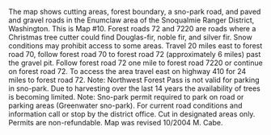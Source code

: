 The map shows cutting areas, forest boundary, a sno-park road, and paved and gravel roads in the Enumclaw area of the Snoqualmie Ranger District, Washington.  This is Map #10. Forest roads 72 and 7220 are roads where a Christmas tree cutter could find Douglas-fir, noble fir, and silver fir. Snow conditions may prohibit access to some areas. Travel 20 miles east to forest road 70, follow forest road 70 to forest road 72 (approximately 6 miles) past the gravel pit. Follow forest road 72 one mile to forest road 7220 or continue on forest road 72. To access the area travel east on highway 410 for 24 miles to forest road 72. Note: Northwest Forest Pass is not valid for parking in sno-park. Due to harvesting over the last 14 years the availability of trees is becoming limited. Note: Sno-park permit required to park on road or parking areas (Greenwater sno-park). For current road conditions and information call or stop by the district office. Cut in designated areas only. Permits are non-refundable. Map was revised 10/2004 M. Cabe.